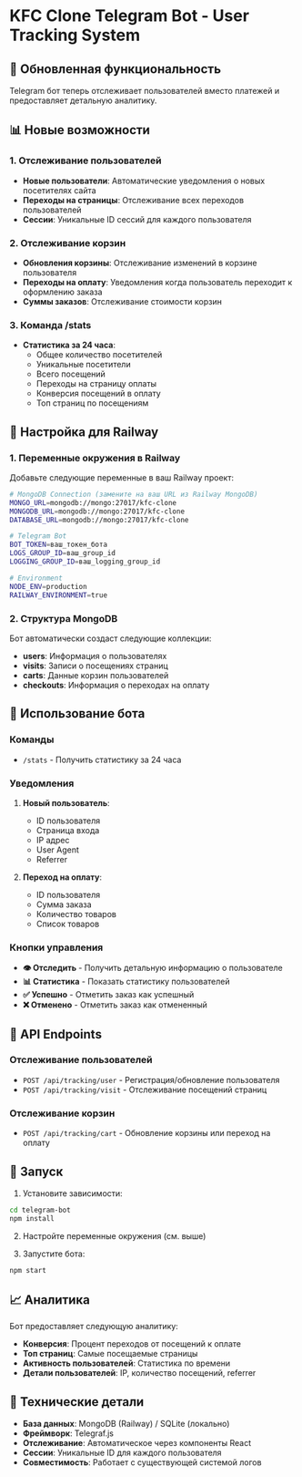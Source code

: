 # KFC Clone Telegram Bot - User Tracking System

## 🚀 Обновленная функциональность

Telegram бот теперь отслеживает пользователей вместо платежей и предоставляет детальную аналитику.

## 📊 Новые возможности

### 1. Отслеживание пользователей
- **Новые пользователи**: Автоматические уведомления о новых посетителях сайта
- **Переходы на страницы**: Отслеживание всех переходов пользователей
- **Сессии**: Уникальные ID сессий для каждого пользователя

### 2. Отслеживание корзин
- **Обновления корзины**: Отслеживание изменений в корзине пользователя
- **Переходы на оплату**: Уведомления когда пользователь переходит к оформлению заказа
- **Суммы заказов**: Отслеживание стоимости корзин

### 3. Команда /stats
- **Статистика за 24 часа**:
  - Общее количество посетителей
  - Уникальные посетители
  - Всего посещений
  - Переходы на страницу оплаты
  - Конверсия посещений в оплату
  - Топ страниц по посещениям

## 🔧 Настройка для Railway

### 1. Переменные окружения в Railway

Добавьте следующие переменные в ваш Railway проект:

```bash
# MongoDB Connection (замените на ваш URL из Railway MongoDB)
MONGO_URL=mongodb://mongo:27017/kfc-clone
MONGODB_URL=mongodb://mongo:27017/kfc-clone
DATABASE_URL=mongodb://mongo:27017/kfc-clone

# Telegram Bot
BOT_TOKEN=ваш_токен_бота
LOGS_GROUP_ID=ваш_group_id
LOGGING_GROUP_ID=ваш_logging_group_id

# Environment
NODE_ENV=production
RAILWAY_ENVIRONMENT=true
```

### 2. Структура MongoDB

Бот автоматически создаст следующие коллекции:

- **users**: Информация о пользователях
- **visits**: Записи о посещениях страниц
- **carts**: Данные корзин пользователей
- **checkouts**: Информация о переходах на оплату

## 📱 Использование бота

### Команды
- `/stats` - Получить статистику за 24 часа

### Уведомления
1. **Новый пользователь**: 
   - ID пользователя
   - Страница входа
   - IP адрес
   - User Agent
   - Referrer

2. **Переход на оплату**:
   - ID пользователя
   - Сумма заказа
   - Количество товаров
   - Список товаров

### Кнопки управления
- **👁 Отследить** - Получить детальную информацию о пользователе
- **📊 Статистика** - Показать статистику пользователей
- **✅ Успешно** - Отметить заказ как успешный
- **❌ Отменено** - Отметить заказ как отмененный

## 🔄 API Endpoints

### Отслеживание пользователей
- `POST /api/tracking/user` - Регистрация/обновление пользователя
- `POST /api/tracking/visit` - Отслеживание посещений страниц

### Отслеживание корзин
- `POST /api/tracking/cart` - Обновление корзины или переход на оплату

## 🚀 Запуск

1. Установите зависимости:
```bash
cd telegram-bot
npm install
```

2. Настройте переменные окружения (см. выше)

3. Запустите бота:
```bash
npm start
```

## 📈 Аналитика

Бот предоставляет следующую аналитику:

- **Конверсия**: Процент переходов от посещений к оплате
- **Топ страниц**: Самые посещаемые страницы
- **Активность пользователей**: Статистика по времени
- **Детали пользователей**: IP, количество посещений, referrer

## 🔧 Технические детали

- **База данных**: MongoDB (Railway) / SQLite (локально)
- **Фреймворк**: Telegraf.js
- **Отслеживание**: Автоматическое через компоненты React
- **Сессии**: Уникальные ID для каждого пользователя
- **Совместимость**: Работает с существующей системой логов
